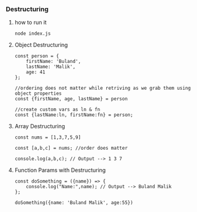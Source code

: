 ### Destructuring
1. how to run it
    ```
    node index.js
    ```
2. Object Destructuring
    ```
    const person = {
        firstName: 'Buland',
        lastName: 'Malik',
        age: 41
    };

    //ordering does not matter while retriving as we grab them using object properties
    const {firstName, age, lastName} = person

    //create custom vars as ln & fn
    const {lastName:ln, firstName:fn} = person;
    ```
3. Array Destructuring
    ```
    const nums = [1,3,7,5,9]

    const [a,b,c] = nums; //order does matter

    console.log(a,b,c); // Output --> 1 3 7
    ```
4. Function Params with Destructuring
    ```
    const doSomething = ({name}) => {
        console.log("Name:",name); // Output --> Buland Malik
    };
    
    doSomething({name: 'Buland Malik', age:55})
    ```